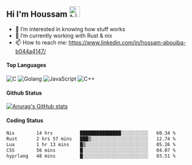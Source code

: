 ## Hi I'm Houssam <img src="https://user-images.githubusercontent.com/1303154/88677602-1635ba80-d120-11ea-84d8-d263ba5fc3c0.gif" width="28px" alt="hi">

- 👀 I’m interested in knowing how stuff works
- 🔭 I’m currently working with Rust & nix
- 📫 How to reach me: https://www.linkedin.com/in/hossam-abouiba-b044a4147/

#### Top Languages

![C](https://img.shields.io/badge/c-%2300599C.svg?style=for-the-badge&logo=c&logoColor=white)
![Golang](https://img.shields.io/badge/go-blue?style=for-the-badge&logo=Goland)
![JavaScript](https://img.shields.io/badge/javascript-%23323330.svg?style=for-the-badge&logo=javascript&logoColor=%23F7DF1E)
![C++](https://img.shields.io/badge/C%2B%2B-blue?style=for-the-badge&logo=C%2B%2B)


#### Github Status
[![Anurag's GitHub stats](https://github-readme-stats.vercel.app/api?username=0xhoussam&theme=tokyonight)](https://github.com/anuraghazra/github-readme-stats)

#### Coding Status
<!--START_SECTION:waka-->

```txt
Nix        14 hrs          ███████████████░░░░░░░░░░   60.34 %
Rust       2 hrs 57 mins   ███▒░░░░░░░░░░░░░░░░░░░░░   12.74 %
Lua        1 hr 13 mins    █▒░░░░░░░░░░░░░░░░░░░░░░░   05.26 %
CSS        56 mins         █░░░░░░░░░░░░░░░░░░░░░░░░   04.07 %
hyprlang   48 mins         █░░░░░░░░░░░░░░░░░░░░░░░░   03.51 %
```

<!--END_SECTION:waka-->

